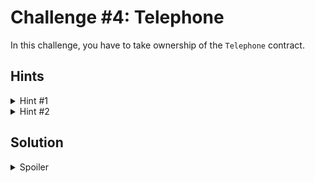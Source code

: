 # Challenge #4: Telephone

In this challenge, you have to take ownership of the `Telephone` contract.

## Hints

<details>
    <summary>Hint #1</summary>
    <p>
        The `Telephone` contract has a `changeOwner(address _owner)` function that can be called by anyone. However, it only sets the `owner` to `msg.sender` if `msg.sender != tx.origin`. What do each of these variables represent?
    </p>
</details>

<details>
    <summary>Hint #2</summary>
    <p>
        The `msg.sender` variable represents the address of the account that called the function. The `tx.origin` variable represents the address of the account that created the transaction. What happens if we call the `changeOwner(address _owner)` function from a contract?
    </p>
</details>

## Solution

<details>
    <summary>Spoiler</summary>
    <p>
        We can create a contract that calls the `changeOwner(address _owner)` function. The `msg.sender` variable will be the address of the contract, and the `tx.origin` variable will be the address of the player. These are different addresses, therefore causing the `owner` to be set to the player's address.
    </p>
</details>
